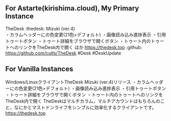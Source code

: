 ## For Astarte(kirishima.cloud), My Primary Instance

TheDesk :thedesk: Mizuki (ver.4)  
・カラムヘッダーにの色変更(21色+デフォルト)
・画像読み込み進捗表示
・引用トゥートボタン
・トゥート詳細をブラウザで開くボタン
・トゥート内のトゥートへのリンクをTheDesk内で開く
ほか
https://thedesk.top
 :github: https://github.com/cutls/TheDesk #Desk #DeskUpdate

 ## For Vanilla Instances

 Windows/LinuxクライアントTheDesk Mizuki (ver.4)リリース
・カラムヘッダーにの色変更(21色+デフォルト)
・画像読み込み進捗表示
・引用トゥートボタン
・トゥート詳細をブラウザで開くボタン
・トゥート内のトゥートへのリンクをTheDesk内で開く
TheDeskはマルチカラム，マルチアカウントはもちろんのこと，なにかとマストドンライフをシンプルに効率化するクライアントです。
https://thedesk.top